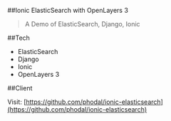 ##Ionic ElasticSearch with OpenLayers 3

> A Demo of ElasticSearch, Django, Ionic

##Tech

- ElasticSearch
- Django
- Ionic
- OpenLayers 3

##Client

Visit: [https://github.com/phodal/ionic-elasticsearch](https://github.com/phodal/ionic-elasticsearch)